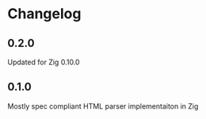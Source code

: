 # Changelog

## 0.2.0

Updated for Zig 0.10.0

## 0.1.0

Mostly spec compliant HTML parser implementaiton in Zig